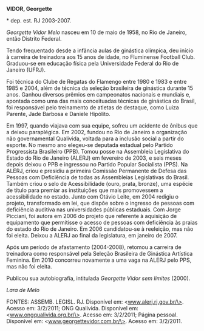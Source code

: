 **VIDOR, Georgette**

\* dep. est. RJ 2003-2007.

*Georgette Vidor Melo* nasceu em 10 de maio de 1958, no Rio de Janeiro,
então Distrito Federal.

Tendo frequentado desde a infância aulas de ginástica olímpica, deu
início à carreira de treinadora aos 15 anos de idade, no Fluminense
Football Club. Graduou-se em educação física pela Universidade Federal
do Rio de Janeiro (UFRJ).

Foi técnica do Clube de Regatas do Flamengo entre 1980 e 1983 e entre
1985 e 2004, além de técnica da seleção brasileira de ginástica durante
15 anos. Ganhou diversos prêmios em campeonatos nacionais e mundiais e,
apontada como uma das mais conceituadas técnicas de ginástica do Brasil,
foi responsável pelo treinamento de atletas de destaque, como Luiza
Parente, Jade Barbosa e Daniele Hipólito.

Em 1997, quando viajava com sua equipe, sofreu um acidente de ônibus que
a deixou paraplégica. Em 2002, fundou no Rio de Janeiro a organização
não governamental Qualivida, voltada para a inclusão social a partir do
esporte. No mesmo ano elegeu-se deputada estadual pelo Partido
Progressista Brasileiro (PPB). Tomou posse na Assembleia Legislativa do
Estado do Rio de Janeiro (ALERJ) em fevereiro de 2003, e seis meses
depois deixou o PPB e ingressou no Partido Popular Socialista (PPS). Na
ALERJ, criou e presidiu a primeira Comissão Permanente de Defesa das
Pessoas com Deficiência de todas as Assembleias Legislativas do Brasil.
Também criou o selo de Acessibilidade (ouro, prata, bronze), uma espécie
de título para premiar as instituições que mais promovessem a
acessibilidade no estado. Junto com Otávio Leite, em 2004 redigiu o
projeto, transformado em lei, que dispõe sobre o ingresso de pessoas com
deficiência auditiva nas universidades públicas estaduais. Com Jorge
Picciani, foi autora em 2006 do projeto que referente à aquisição de
equipamento que permitisse o acesso de pessoas com deficiência às praias
do estado do Rio de Janeiro. Em 2006 candidatou-se à reeleição, mas não
foi eleita. Deixou a ALERJ ao final da legislatura, em janeiro de 2007.

Após um período de afastamento (2004-2008), retomou a carreira de
treinadora como responsável pela Seleção Brasileira de Ginástica
Artística Feminina. Em 2010 concorreu novamente a uma vaga na ALERJ pelo
PPS, mas não foi eleita.

Publicou sua autobiografia, intitulada *Georgette Vidor sem limites*
(2000).

*Lara de Melo*

FONTES: ASSEMB. LEGISL. RJ. Disponível em: \<www.alerj.rj.gov.br/\>.
Acesso em: 3/2/2011; ONG Qualivida. Disponível em:
\<www.ongqualivida.org.br/\>. Acesso em: 3/2/2011; Página pessoal.
Disponível em: \<www.georgettevidor.com.br/\>. Acesso em: 3/2/2011.
